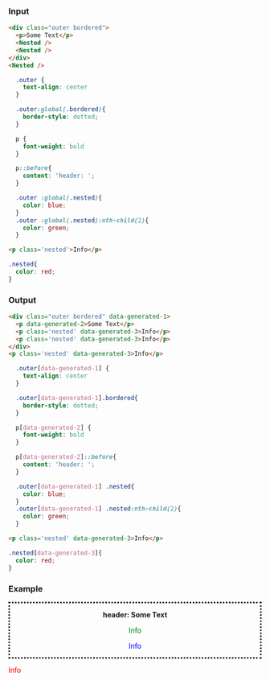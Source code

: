 ### Input

```html {data-filename=app/components/some-text.hbs}
<div class="outer bordered">
  <p>Some Text</p>
  <Nested />
  <Nested />
</div>
<Nested />
```

```css {data-filename=app/components/some-text.css}
  .outer {
    text-align: center
  }

  .outer:global(.bordered){
    border-style: dotted;
  }

  p {
    font-weight: bold
  }

  p::before{
    content: 'header: ';
  }

  .outer :global(.nested){
    color: blue;
  }
  .outer :global(.nested):nth-child(2){
    color: green;
  }
```

```html {data-filename=app/components/nested.hbs}
<p class='nested'>Info</p>
```

```css {data-filename=app/components/nested.css}
.nested{
  color: red;
}
```
### Output

```html {data-filename=app/components/some-text.hbs}
<div class="outer bordered" data-generated-1>
  <p data-generated-2>Some Text</p>
  <p class='nested' data-generated-3>Info</p>
  <p class='nested' data-generated-3>Info</p>
</div>
<p class='nested' data-generated-3>Info</p>
```

```css {data-filename=app/components/some-text.css}
  .outer[data-generated-1] {
    text-align: center
  }

  .outer[data-generated-1].bordered{
    border-style: dotted;
  }

  p[data-generated-2] {
    font-weight: bold
  }

  p[data-generated-2]::before{
    content: 'header: ';
  }

  .outer[data-generated-1] .nested{
    color: blue;
  }
  .outer[data-generated-1] .nested:nth-child(2){
    color: green;
  }
```

```html {data-filename=app/components/nested.hbs}
<p class='nested' data-generated-3>Info</p>
```

```css {data-filename=app/components/nested.css}
.nested[data-generated-3]{
  color: red;
}
```
### Example

<div class="outer bordered" data-generated-1>
  <p data-generated-2>Some Text</p>
  <p class='nested' data-generated-3>Info</p>
  <p class='nested' data-generated-3>Info</p>
</div>
<p class='nested' data-generated-3>Info</p>

<style>
  .outer[data-generated-1] {
    text-align: center
  }

  .outer[data-generated-1].bordered{
    border-style: dotted;
  }

  p[data-generated-2] {
    font-weight: bold
  }

  p[data-generated-2]::before{
    content: 'header: ';
  }

  .outer[data-generated-1] .nested{
    color: blue;
  }
  .outer[data-generated-1] .nested:nth-child(2){
    color: green;
  }

  .nested[data-generated-3]{
    color: red;
  }
</style>
